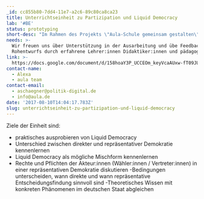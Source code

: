 ```yaml
---
_id: cc855b80-7dd4-11e7-a2c6-89c80ca8ca23
title: Unterrichtseinheit zu Partizipation und Liquid Democracy
lab: '#BE'
status: prototyping
short-desc: "Im Rahmen des Projekts \"Aula-Schule gemeinsam gestalten\" konzipieren wir eine Unterrichtsreihe zu \"Liquid Democracy\" für den Politik und Sozialwissenschaftsunterricht.\r\nZiel: Liquid Democracy anhand von Aula kennenlernen und praktisch ausprobieren"
needs: >-
  Wir freuen uns über Unterstützung in der Ausarbeitung und übe Feedback des
  Rohentwurfs durch erfahrene Lehrer:innen Didaktiker:innen und pädagog:innen.
link: >-
  https://docs.google.com/document/d/158hoaY3P_UCCEOm_keyVcaAUxw-fT09JU7USotTbM8Q/edit?usp=sharing
contact-name:
  - Alexa
  - aula team
contact-email:
  - aschaegner@politik-digital.de
  - info@aula.de
date: '2017-08-10T14:04:17.783Z'
slug: unterrichtseinheit-zu-partizipation-und-liquid-democracy
---
```

Ziele der Einheit sind: 
- praktisches ausprobieren von Liquid Democracy 
- Unterschied zwischen direkter und repräsentativer Demokratie kennenlernen
- Liquid Democracy als mögliche Mischform kennenlernen
- Rechte und Pflichten der Akteur:innen (Wähler:innen / Vertreter:innen) in einer repräsentativen  Demokratie diskutieren
-Bedingungen unterscheiden, wann direkte und wann repräsentative Entscheidungsfindung sinnvoll sind
-Theoretisches Wissen mit konkreten Phänomenen im deutschen Staat abgleichen
